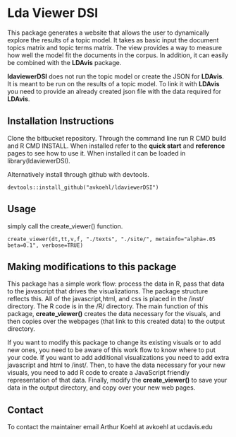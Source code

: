 # Lda Viewer DSI

This package generates a website that allows the user to dynamically explore the results of a topic model. It takes as basic input the document topics matrix and topic terms matrix. The view provides a way to measure how well the model fit the documents in the corpus. In addition, it can easily be combined with the **LDAvis** package. 

**ldaviewerDSI** does not run the topic model or create the JSON for **LDAvis**. It is meant to be run on the results of a topic model. To link it with **LDAvis** you need to provide an already created json file with the data required for **LDAvis**. 

## Installation Instructions

Clone the bitbucket repository. Through the command line run R CMD build and R CMD INSTALL. When installed refer to the **quick start** and **reference** pages to see how to use it. When installed it can be loaded in library(ldaviewerDSI).

Alternatively install through github with devtools.
```{r}
devtools::install_github("avkoehl/ldaviewerDSI")
```

## Usage

simply call the create_viewer() function.

```{r}
create_viewer(dt,tt,v,f, "./texts", "./site/", metainfo="alpha=.05 beta=0.1", verbose=TRUE)
```

## Making modifications to this package

This package has a simple work flow: process the data in R, pass that data to the javascript that drives the visualizations. The package structure reflects this. All of the javascript,html, and css is placed in the /inst/ directory. The R code is in the /R/ directory. The main function of this package, **create_viewer()** creates the data necessary for the visuals, and then copies over the webpages (that link to this created data) to the output directory.

 If you want to modify this package to change its existing visuals or to add new ones, you need to be aware of this work flow to know where to put your code. If you want to add additional visualizations  you need to add extra javascript and html to /inst/. Then, to have the data necessary for your new visuals, you need to add R code to create a JavaScript friendly representation of that data. Finally, modify the **create_viewer()** to save your data in the output directory, and copy over your new web pages.

## Contact

To contact the maintainer email Arthur Koehl at avkoehl at ucdavis.edu
